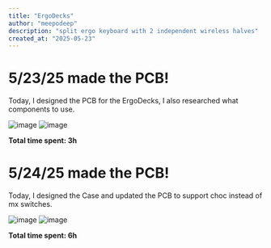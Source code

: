 ```yaml
---
title: "ErgoDecks"
author: "meepodeep"
description: "split ergo keyboard with 2 independent wireless halves"
created_at: "2025-05-23"
---
```

# 5/23/25 made the PCB!

Today, I designed the PCB for the ErgoDecks, I also researched what components to use.

![image](https://github.com/user-attachments/assets/e32a210c-b31f-44f0-aaa0-42eac179c489)
![image](https://github.com/user-attachments/assets/c179f9d0-c652-41c6-99da-8a208f480357)


**Total time spent: 3h**

# 5/24/25 made the PCB!

Today, I designed the Case and updated the PCB to support choc instead of mx switches.

![image](https://github.com/user-attachments/assets/65c274e7-ca11-435d-8079-ac06fa2f13c5)
![image](https://github.com/user-attachments/assets/04fee82a-690b-471d-97b8-2c66d3adf53a)

**Total time spent: 6h**

